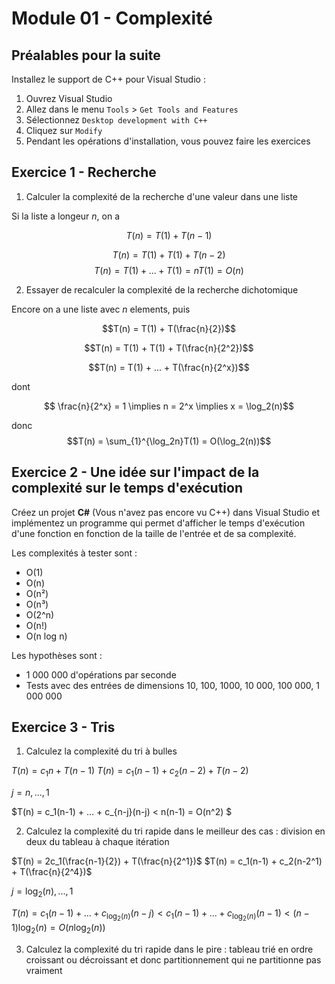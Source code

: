 <script type="text/javascript" src="http://cdn.mathjax.org/mathjax/latest/MathJax.js?config=default"></script> 

# Module 01 - Complexité

## Préalables pour la suite

Installez le support de C++ pour Visual Studio :

1. Ouvrez Visual Studio
2. Allez dans le menu `Tools` > `Get Tools and Features`
3. Sélectionnez `Desktop development with C++`
4. Cliquez sur `Modify`
5. Pendant les opérations d'installation, vous pouvez faire les exercices

## Exercice 1 - Recherche

1. Calculer la complexité de la recherche d'une valeur dans une liste

Si la liste a longeur $n$, on a

$$T(n) = T(1) + T(n-1)$$

$$T(n) = T(1) + T(1) + T(n-2)$$
$$T(n) = T(1) + ... +T(1) = nT(1) = O(n)$$

2. Essayer de recalculer la complexité de la recherche dichotomique

Encore on a une liste avec $n$ elements, puis

$$T(n) = T(1) + T(\frac{n}{2})$$

$$T(n) = T(1) + T(1) + T(\frac{n}{2^2})$$

$$T(n) = T(1) + ... + T(\frac{n}{2^x})$$

dont 


$$ \frac{n}{2^x} = 1 \implies n = 2^x \implies x = \log_2(n)$$


donc
$$T(n) = \sum_{1}^{\log_2n}T(1) = O(\log_2(n))$$


## Exercice 2 - Une idée sur l'impact de la complexité sur le temps d'exécution

Créez un projet **C#** (Vous n'avez pas encore vu C++) dans Visual Studio et implémentez un programme qui permet d'afficher le temps d'exécution d'une fonction en fonction de la taille de l'entrée et de sa complexité.

Les complexités à tester sont :

- O(1)
- O(n)
- O(n²)
- O(n³)
- O(2^n)
- O(n!)
- O(n log n)

Les hypothèses sont :

- 1 000 000 d'opérations par seconde
- Tests avec des entrées de dimensions 10, 100, 1000, 10 000, 100 000, 1 000 000

## Exercice 3 - Tris

1. Calculez la complexité du tri à bulles

$T(n) = c_1n + T(n-1)$
$T(n) = c_1(n-1) + c_2(n-2) + T(n-2)$

$j=n,...,1$

$T(n) = c_1(n-1) + ... + c_{n-j}(n-j) < n(n-1) = O(n^2) $

2. Calculez la complexité du tri rapide dans le meilleur des cas : division en deux du tableau à chaque itération

$T(n) = 2c_1(\frac{n-1}{2}) + T(\frac{n}{2^1})$
$T(n) = c_1(n-1) + c_2(n-2^1) + T(\frac{n}{2^4})$

$j= \log_2(n), ... , 1$

$T(n) = c_1(n-1) + ... +c_{\log_2(n)}(n - j) < c_1(n-1) + ... +c_{\log_2(n)}(n-1) <  (n-1)\log_2(n) = O(n\log_2(n))$


3. Calculez la complexité du tri rapide dans le pire : tableau trié en ordre croissant ou décroissant et donc partitionnement qui ne partitionne pas vraiment
